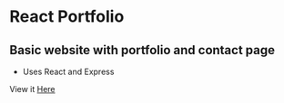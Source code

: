 # React Portfolio

## Basic website with portfolio and contact page

* Uses React and Express

View it [Here](https://zigybass.github.io/React-Portfolio/)
